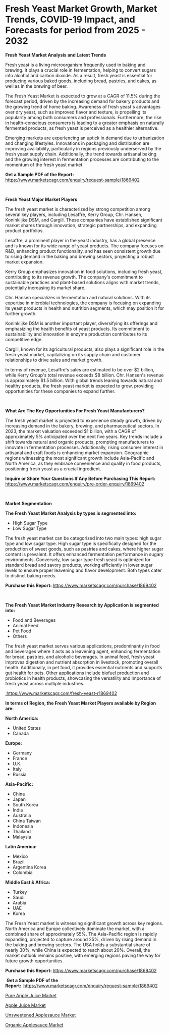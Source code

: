<p><h1>Fresh Yeast Market Growth, Market Trends, COVID-19 Impact, and Forecasts for period from 2025 - 2032</h1></p><p><strong>Fresh Yeast Market Analysis and Latest Trends</strong></p>
<p><p>Fresh yeast is a living microorganism frequently used in baking and brewing. It plays a crucial role in fermentation, helping to convert sugars into alcohol and carbon dioxide. As a result, fresh yeast is essential for producing various baked goods, including bread, pastries, and cakes, as well as in the brewing of beer.</p><p>The Fresh Yeast Market is expected to grow at a CAGR of 11.5% during the forecast period, driven by the increasing demand for bakery products and the growing trend of home baking. Awareness of fresh yeast's advantages over dry yeast, such as improved flavor and texture, is propelling its popularity among both consumers and professionals. Furthermore, the rise in health-conscious consumers is leading to a greater emphasis on naturally fermented products, as fresh yeast is perceived as a healthier alternative.</p><p>Emerging markets are experiencing an uptick in demand due to urbanization and changing lifestyles. Innovations in packaging and distribution are improving availability, particularly in regions previously underserved by the fresh yeast supply chain. Additionally, the trend towards artisanal baking and the growing interest in fermentation processes are contributing to the momentum of the fresh yeast market.</p></p>
<p><strong>Get a Sample PDF of the Report:&nbsp;</strong> <a href="https://www.marketscagr.com/enquiry/request-sample/1869402?utm_campaign=2012&utm_medium=2&utm_source=Github&utm_content=ia&utm_term=07042025&utm_id=fresh-yeast">https://www.marketscagr.com/enquiry/request-sample/1869402</a></p>
<p>&nbsp;</p>
<p><strong>Fresh Yeast Major Market Players</strong></p>
<p><p>The fresh yeast market is characterized by strong competition among several key players, including Lesaffre, Kerry Group, Chr. Hansen, Koninklijke DSM, and Cargill. These companies have established significant market shares through innovation, strategic partnerships, and expanding product portfolios.</p><p>Lesaffre, a prominent player in the yeast industry, has a global presence and is known for its wide range of yeast products. The company focuses on R&D, enhancing product functionality, and has seen consistent growth due to rising demand in the baking and brewing sectors, projecting a robust market expansion.</p><p>Kerry Group emphasizes innovation in food solutions, including fresh yeast, contributing to its revenue growth. The company's commitment to sustainable practices and plant-based solutions aligns with market trends, potentially increasing its market share.</p><p>Chr. Hansen specializes in fermentation and natural solutions. With its expertise in microbial technologies, the company is focusing on expanding its yeast products in health and nutrition segments, which may position it for further growth.</p><p>Koninklijke DSM is another important player, diversifying its offerings and emphasizing the health benefits of yeast products. Its commitment to sustainability and innovation in enzyme production contributes to its competitive edge.</p><p>Cargill, known for its agricultural products, also plays a significant role in the fresh yeast market, capitalizing on its supply chain and customer relationships to drive sales and market growth.</p><p>In terms of revenue, Lesaffre's sales are estimated to be over $2 billion, while Kerry Group's total revenue exceeds $8 billion. Chr. Hansen's revenue is approximately $1.5 billion. With global trends leaning towards natural and healthy products, the fresh yeast market is expected to grow, providing opportunities for these companies to expand further.</p></p>
<p>&nbsp;</p>
<p><strong>What Are The Key Opportunities For Fresh Yeast Manufacturers?</strong></p>
<p><p>The fresh yeast market is projected to experience steady growth, driven by increasing demand in the bakery, brewing, and pharmaceutical sectors. In 2023, the market valuation exceeded $1 billion, with a CAGR of approximately 5% anticipated over the next five years. Key trends include a shift towards natural and organic products, prompting manufacturers to innovate in fermentation processes. Additionally, rising consumer interest in artisanal and craft foods is enhancing market expansion. Geographic regions witnessing the most significant growth include Asia-Pacific and North America, as they embrace convenience and quality in food products, positioning fresh yeast as a crucial ingredient.</p></p>
<p><strong>Inquire or Share Your Questions If Any Before Purchasing This Report:</strong> <a href="https://www.marketscagr.com/enquiry/pre-order-enquiry/1869402?utm_campaign=2012&utm_medium=2&utm_source=Github&utm_content=ia&utm_term=07042025&utm_id=fresh-yeast">https://www.marketscagr.com/enquiry/pre-order-enquiry/1869402</a></p>
<p>&nbsp;</p>
<p><strong>Market Segmentation</strong></p>
<p><strong>The Fresh Yeast Market Analysis by types is segmented into:</strong></p>
<p><ul><li>High Sugar Type</li><li>Low Sugar Type</li></ul></p>
<p><p>The fresh yeast market can be categorized into two main types: high sugar type and low sugar type. High sugar type is specifically designed for the production of sweet goods, such as pastries and cakes, where higher sugar content is prevalent. It offers enhanced fermentation performance in sugary environments. Conversely, low sugar type fresh yeast is optimized for standard bread and savory products, working efficiently in lower sugar levels to ensure proper leavening and flavor development. Both types cater to distinct baking needs.</p></p>
<p><strong>Purchase this Report:&nbsp;</strong><a href="https://www.marketscagr.com/purchase/1869402?utm_campaign=2012&utm_medium=2&utm_source=Github&utm_content=ia&utm_term=07042025&utm_id=fresh-yeast">https://www.marketscagr.com/purchase/1869402</a></p>
<p>&nbsp;</p>
<p><strong>The Fresh Yeast Market Industry Research by Application is segmented into:</strong></p>
<p><ul><li>Food and Beverages</li><li>Animal Feed</li><li>Pet Food</li><li>Others</li></ul></p>
<p><p>The fresh yeast market serves various applications, predominantly in food and beverages where it acts as a leavening agent, enhancing fermentation for bread, pastries, and alcoholic beverages. In animal feed, fresh yeast improves digestion and nutrient absorption in livestock, promoting overall health. Additionally, in pet food, it provides essential nutrients and supports gut health for pets. Other applications include biofuel production and probiotics in health products, showcasing the versatility and importance of fresh yeast across multiple industries.</p></p>
<p><a href="https://www.marketscagr.com/fresh-yeast-r1869402?utm_campaign=2012&utm_medium=2&utm_source=Github&utm_content=ia&utm_term=07042025&utm_id=fresh-yeast">&nbsp;https://www.marketscagr.com/fresh-yeast-r1869402</a></p>
<p><strong>In terms of Region, the Fresh Yeast Market Players available by Region are:</strong></p>
<p>
    <p> <strong> North America: </strong>
        <ul>
            <li>United States</li>
            <li>Canada</li>
        </ul>
        </p> 
    <p> <strong> Europe: </strong>
        <ul>
            <li>Germany</li>
            <li>France</li>
            <li>U.K.</li>
            <li>Italy</li>
            <li>Russia</li>
        </ul>
        </p> 
    <p> <strong> Asia-Pacific: </strong>
        <ul>
            <li>China</li>
            <li>Japan</li>
            <li>South Korea</li>
            <li>India</li>
            <li>Australia</li>
            <li>China Taiwan</li>
            <li>Indonesia</li>
            <li>Thailand</li>
            <li>Malaysia</li>
        </ul>
        </p> 
    <p> <strong> Latin America: </strong>
        <ul>
            <li>Mexico</li>
            <li>Brazil</li>
            <li>Argentina Korea</li>
            <li>Colombia</li>
        </ul>
        </p> 
    <p> <strong> Middle East & Africa: </strong>
        <ul>
            <li>Turkey</li>
            <li>Saudi</li>
            <li>Arabia</li>
            <li>UAE</li>
            <li>Korea</li>
        </ul>
    </p>
    </p>
<p><p>The Fresh Yeast market is witnessing significant growth across key regions. North America and Europe collectively dominate the market, with a combined share of approximately 55%. The Asia-Pacific region is rapidly expanding, projected to capture around 25%, driven by rising demand in the baking and brewing sectors. The USA holds a substantial share of nearly 30%, while China is expected to reach about 20%. Overall, the market outlook remains positive, with emerging regions paving the way for future growth opportunities.</p></p>
<p><strong>Purchase this Report: </strong><a href="https://www.marketscagr.com/purchase/1869402?utm_campaign=2012&utm_medium=2&utm_source=Github&utm_content=ia&utm_term=07042025&utm_id=fresh-yeast">https://www.marketscagr.com/purchase/1869402</a></p>
<p>&nbsp;<strong>Get a Sample PDF of the Report:&nbsp;&nbsp;</strong><a href="https://www.marketscagr.com/enquiry/request-sample/1869402?utm_campaign=2012&utm_medium=2&utm_source=Github&utm_content=ia&utm_term=07042025&utm_id=fresh-yeast">https://www.marketscagr.com/enquiry/request-sample/1869402</a></p>
<p><strong></strong></p>
<p><p><a href="https://github.com/ChiragRP21/Market-Research-Report-List-7/blob/main/pure-apple-juice-market.md?utm_campaign=2012&utm_medium=2&utm_source=Github&utm_content=ia&utm_term=07042025&utm_id=fresh-yeast">Pure Apple Juice Market</a></p><p><a href="https://github.com/zahrigayda1h/Market-Research-Report-List-1/blob/main/apple-juice-market.md?utm_campaign=2012&utm_medium=2&utm_source=Github&utm_content=ia&utm_term=07042025&utm_id=fresh-yeast">Apple Juice Market</a></p><p><a href="https://github.com/fettycahow90/Market-Research-Report-List-1/blob/main/unsweetened-applesauce-market.md?utm_campaign=2012&utm_medium=2&utm_source=Github&utm_content=ia&utm_term=07042025&utm_id=fresh-yeast">Unsweetened Applesauce Market</a></p><p><a href="https://github.com/piskofraisel/Market-Research-Report-List-1/blob/main/organic-applesauce-market.md?utm_campaign=2012&utm_medium=2&utm_source=Github&utm_content=ia&utm_term=07042025&utm_id=fresh-yeast">Organic Applesauce Market</a></p></p>